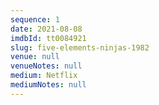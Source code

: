 ```yaml
---
sequence: 1
date: 2021-08-08
imdbId: tt0084921
slug: five-elements-ninjas-1982
venue: null
venueNotes: null
medium: Netflix
mediumNotes: null
---
```


